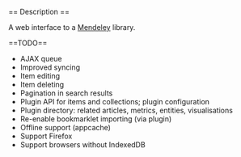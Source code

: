 == Description ==

A web interface to a [Mendeley](http://www.mendeley.com/) library.

==TODO==

* AJAX queue
* Improved syncing
* Item editing
* Item deleting
* Pagination in search results
* Plugin API for items and collections; plugin configuration
* Plugin directory: related articles, metrics, entities, visualisations
* Re-enable bookmarklet importing (via plugin)
* Offline support (appcache)
* Support Firefox
* Support browsers without IndexedDB
